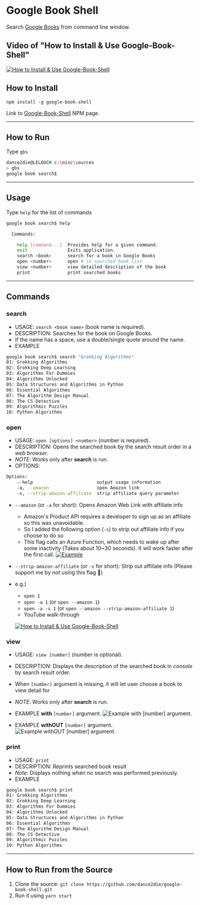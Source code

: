 # Google Book Shell
Search [Google Books](https://books.google.com/) from command line window.

## Video of "How to Install & Use Google-Book-Shell"
[![How to Install & Use Google-Book-Shell](https://i.imgur.com/YtI0HA0.gif)](http://www.youtube.com/watch?v=XK4NgwJqw0s "Google Book Shell (NodeJS CLI) Demo
")

## How to Install
`npm install -g google-book-shell`

Link to [Google-Book-Shell](https://www.npmjs.com/package/google-book-shell) NPM page.
_____

## How to Run
Type `gbs`
```bash
dance2die@LELOUCH c:\misc\sources
> gbs
google book search$
```
_____
## Usage
Type `help` for the list of commands
```bash
google book search$ help

  Commands:

    help [command...]  Provides help for a given command.
    exit               Exits application.
    search <book>      search for a book in Google Books
    open <number>      open # in searched book list
    view <number>      view detailed description of the book
    print              print searched books
```
_____
## Commands
### **search**
  - USAGE: `search <book name>` (book name is required).
  - DESCRIPTION: Searches for the book on Google Books.
  - If the name has a space, use a double/single quote around the name.
  - EXAMPLE
  ```bash
  google book search$ search "Grokking Algorithms"
  01: Grokking Algorithms
  02: Grokking Deep Learning
  03: Algorithms For Dummies
  04: Algorithms Unlocked
  05: Data Structures and Algorithms in Python
  06: Essential Algorithms
  07: The Algorithm Design Manual
  08: The CS Detective
  09: Algorithmic Puzzles
  10: Python Algorithms
  ```
### **open**
  - USAGE: `open [options] <number>` (number is required).
  - DESCRIPTION: Opens the searched book by the search result order in a *web browser*.
  - *NOTE*: Works only after **search** is run.
  - OPTIONS:

  ```bash
  Options:
      --help                        output usage information
      -a, --amazon                  open Amazon link
      -s, --strip-amazon-affiliate  strip affiliate query parameter
  ```
  - `--amazon` (or `-a` for short): Opens Amazon Web Link with affiliate info
      - Amazon's Product API requires a developer to sign up as an affiliate so this was unavoidable.
      - So I added the following option (`-s`) to strip out affiliate info if you choose to do so
      - This flag calls an Azure Function, which needs to wake up after some inactivity (Takes about 10~30 seconds). It will work faster after the first call.
      [![Example](https://i.imgur.com/7CnFDfe.gif)](https://youtu.be/htMZAkHSM94)
  - `--strip-amazon-affiliate` (or `-s` for short): Strip out affiliate info (Please support me by not using this flag 👼)
  - e.g.) 
      - `open 1`
      - `open -a 1` (or `open --amazon 1`)
      - `open -a -s 1` (or `open --amazon --strip-amazon-affiliate 1`)
      - YouTube walk-through

      [![How to Install & Use Google-Book-Shell](http://img.youtube.com/vi/_6tfVYkrJQU/0.jpg)](https://www.youtube.com/watch?v=_6tfVYkrJQU")
### **view**
  - USAGE: `view [number]` (number is optional).
  - DESCRIPTION: Displays the description of the searched book in *console* by search result order.
  - When `[number]` argument is missing, it will let user choose a book to view detail for
  - *NOTE*: Works only after **search** is run.
  - EXAMPLE **with** `[number]` argument.
  ![Example with `[number]` argument.](https://i.imgur.com/J5THPsJ.gif)

  - EXAMPLE **withOUT** `[number]` argument.
  ![Example withOUT `[number]` argument.](https://i.imgur.com/leUgfor.gif)
### **print**
  - USAGE: `print`
  - DESCRIPTION: Reprints searched book result
  - *Note*: Displays nothing when no search was performed previously.
  - EXAMPLE
  ```bash
  google book search$ print                    
  01: Grokking Algorithms                      
  02: Grokking Deep Learning                   
  03: Algorithms For Dummies                   
  04: Algorithms Unlocked                      
  05: Data Structures and Algorithms in Python 
  06: Essential Algorithms                     
  07: The Algorithm Design Manual              
  08: The CS Detective                         
  09: Algorithmic Puzzles                      
  10: Python Algorithms                        
  ```
_____
## How to Run from the Source
1. Clone the source: 
`git clone https://github.com/dance2die/google-book-shell.git`
2. Run it using `yarn start`
